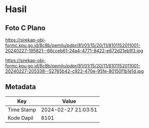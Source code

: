 # Hasil

## Foto C Plano

https://sirekap-obj-formc.kpu.go.id/8c8b/pemilu/pdpr/81/01/15/20/11/8101152011001-20240227-195821--66cceb61-24a4-4771-8422-e672d21eb1f3.jpg

https://sirekap-obj-formc.kpu.go.id/8c8b/pemilu/pdpr/81/01/15/20/11/8101152011001-20240227-205338--52765b42-c922-470e-95fe-80150f1b1e1d.jpg


## Metadata

| Key        | Value               |
| ---------- | ------------------- |
| Time Stamp | 2024-02-27 21:03:51 |
| Kode Dapil | 8101                |



